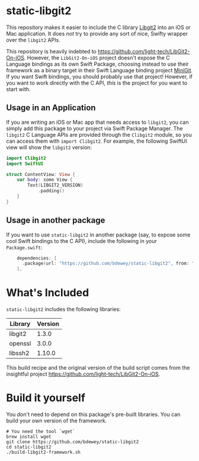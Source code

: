 # static-libgit2

This repository makes it easier to include the C library [Libgit2](https://libgit2.org) into an iOS or Mac application. It does *not* try to provide any sort of nice, Swifty wrapper over the `libgit2` APIs.

This repository is heavily indebted to https://github.com/light-tech/LibGit2-On-iOS. However, the `LibGit2-On-iOS` project doesn't expose the C Language bindings as its own Swift Package, choosing instead to use their framework as a binary target in their Swift Language binding project [MiniGit](https://github.com/light-tech/MiniGit). If you want Swift bindings, you should probably use that project! However, if you want to work directly with the C API, _this_ is the project for you want to start with.

## Usage in an Application

If you are writing an iOS or Mac app that needs access to `libgit2`, you can simply add this package to your project via Swift Package Manager. The `libgit2` C Language APIs are provided through the `Clibgit2` module, so you can access them with `import Clibgit2`. For example, the following SwiftUI view will show the `libgit2` version:

```swift
import Clibgit2
import SwiftUI

struct ContentView: View {
    var body: some View {
        Text(LIBGIT2_VERSION)
            .padding()
    }
}
```

## Usage in another package

If you want to use `static-libgit2` in another package (say, to expose some cool Swift bindings to the C API), include the following in your `Package.swift`:

```swift
    dependencies: [
      .package(url: "https://github.com/bdewey/static-libgit2", from: "0.1.0"),
    ],
```

# What's Included

`static-libgit2` includes the following libraries:

| Library | Version |
| ------- | ------- |
| libgit2 | 1.3.0   |
| openssl | 3.0.0   |
| libssh2 | 1.10.0  |

This build recipe and the original version of the build script comes from the insightful project https://github.com/light-tech/LibGit2-On-iOS. 

# Build it yourself

You don't need to depend on this package's pre-built libraries. You can build your own version of the framework.

```
# You need the tool `wget`
brew install wget
git clone https://github.com/bdewey/static-libgit2
cd static-libgit2
./build-libgit2-framework.sh
```
